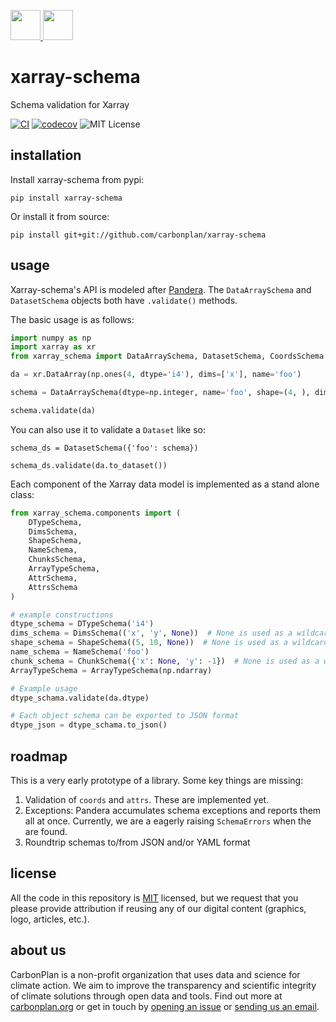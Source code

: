 <p align="left">
  <a href="https://carbonplan.org/#gh-light-mode-only">
    <img src="https://carbonplan-assets.s3.amazonaws.com/monogram/dark-small.png" height="48px" />
  </a>
  <a href="https://carbonplan.org/#gh-dark-mode-only">
    <img src="https://carbonplan-assets.s3.amazonaws.com/monogram/light-small.png" height="48px" />
  </a>
</p>

# xarray-schema

Schema validation for Xarray

[![CI](https://github.com/carbonplan/ndpyramid/actions/workflows/main.yaml/badge.svg)](https://github.com/carbonplan/xarray-schema/actions/workflows/main.yaml)
[![codecov](https://codecov.io/gh/carbonplan/xarray-schema/branch/main/graph/badge.svg?token=EI729ZRFK0)](https://codecov.io/gh/carbonplan/xarray-schema)
![MIT License](https://badgen.net/badge/license/MIT/blue)

## installation

Install xarray-schema from pypi:

```shell
pip install xarray-schema
```

Or install it from source:

```shell
pip install git+git://github.com/carbonplan/xarray-schema
```

## usage

Xarray-schema's API is modeled after [Pandera](https://pandera.readthedocs.io/en/stable/). The `DataArraySchema` and `DatasetSchema` objects both have `.validate()` methods.

The basic usage is as follows:

```python
import numpy as np
import xarray as xr
from xarray_schema import DataArraySchema, DatasetSchema, CoordsSchema

da = xr.DataArray(np.ones(4, dtype='i4'), dims=['x'], name='foo')

schema = DataArraySchema(dtype=np.integer, name='foo', shape=(4, ), dims=['x'])

schema.validate(da)
```

You can also use it to validate a `Dataset` like so:

```
schema_ds = DatasetSchema({'foo': schema})

schema_ds.validate(da.to_dataset())
```

Each component of the Xarray data model is implemented as a stand alone class:

```python
from xarray_schema.components import (
    DTypeSchema,
    DimsSchema,
    ShapeSchema,
    NameSchema,
    ChunksSchema,
    ArrayTypeSchema,
    AttrSchema,
    AttrsSchema
)

# example constructions
dtype_schema = DTypeSchema('i4')
dims_schema = DimsSchema(('x', 'y', None))  # None is used as a wildcard
shape_schema = ShapeSchema((5, 10, None))  # None is used as a wildcard
name_schema = NameSchema('foo')
chunk_schema = ChunkSchema({'x': None, 'y': -1})  # None is used as a wildcard, -1 is used as
ArrayTypeSchema = ArrayTypeSchema(np.ndarray)

# Example usage
dtype_schama.validate(da.dtype)

# Each object schema can be exported to JSON format
dtype_json = dtype_schama.to_json()
```

## roadmap

This is a very early prototype of a library. Some key things are missing:

1. Validation of `coords` and `attrs`. These are implemented yet.
1. Exceptions: Pandera accumulates schema exceptions and reports them all at once. Currently, we are a eagerly raising `SchemaErrors` when the are found.
1. Roundtrip schemas to/from JSON and/or YAML format

## license

All the code in this repository is [MIT](https://choosealicense.com/licenses/mit/) licensed, but we request that you please provide attribution if reusing any of our digital content (graphics, logo, articles, etc.).

## about us

CarbonPlan is a non-profit organization that uses data and science for climate action. We aim to improve the transparency and scientific integrity of climate solutions through open data and tools. Find out more at [carbonplan.org](https://carbonplan.org/) or get in touch by [opening an issue](https://github.com/carbonplan/xarray-schema/issues/new) or [sending us an email](mailto:hello@carbonplan.org).
